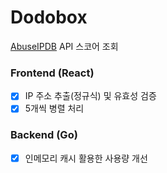 # Dodobox
[AbuseIPDB](https://www.abuseipdb.com/) API 스코어 조회

### Frontend (React)
- [x] IP 주소 추출(정규식) 및 유효성 검증
- [x] 5개씩 병렬 처리

### Backend (Go)
- [x] 인메모리 캐시 활용한 사용량 개선
